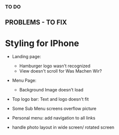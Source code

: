 ### TO DO

## PROBLEMS - TO FIX 

# Styling for IPhone 
- Landing page: 
    - Hamburger logo wasn't recognized 
    - View doesn't scroll for Was Machen Wir?

- Menu Page: 
     - Background Image doesn't load

- Top logo bar: Text and logo doesn't fit

- Some Sub Menu screens overflow picture 

- Personal menu: add navigation to all links 

- handle photo layout in wide screen/ rotated screen
